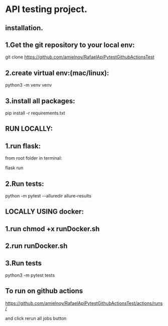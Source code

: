 # API testing project.


## installation.
## 1.Get the git repository to your local env:

git clone https://github.com/amielnoy/RafaelApiPytestGithubActionsTest 

## 2.create virtual env:(mac/linux):

python3 -m venv venv

## 3.install all packages:

pip install -r requirements.txt


## RUN LOCALLY:

## 1.run flask:

from root folder in terminal: 

flask run

## 2.Run tests:

python -m pytest --alluredir allure-results

## LOCALLY USING docker:

## 1.run chmod +x runDocker.sh

## 2.run runDocker.sh 

## 3.Run tests

python3 -m pytest tests

## To run on github actions 
https://github.com/amielnoy/RafaelApiPytestGithubActionsTest/actions/runs/

and click rerun all jobs button
